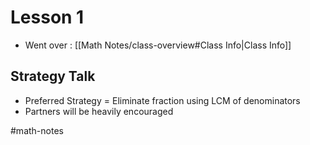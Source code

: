 # Lesson 1
- Went over : [[Math Notes/class-overview#Class Info|Class Info]]


## Strategy Talk
- Preferred Strategy = Eliminate fraction using LCM of denominators
- Partners will be heavily encouraged

#math-notes